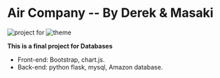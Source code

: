 # Air Company -- By Derek & Masaki
![project for](https://img.shields.io/badge/DB__Project-Done-brightgreen.svg)
![theme](https://img.shields.io/badge/Black-Gold-yellow.svg)

**This is a final project for Databases**

- Front-end: Bootstrap, chart.js.
- Back-end: python flask, mysql, Amazon database.
